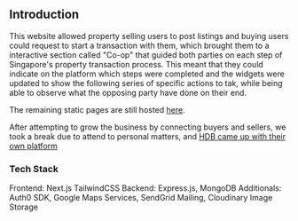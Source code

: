 ## Introduction
This website allowed property selling users to post listings and buying users could request to start a transaction with them, which brought them to a interactive section called "Co-op" that guided both parties on each step of Singapore's property transaction process. 
This meant that they could indicate on the platform which steps were completed and the widgets were updated to show the following series of specific actions to tak, while being able to observe what the opposing party have done on their end.

The remaining static pages are still hosted [here](https://hauseasy.vercel.app).

After attempting to grow the business by connecting buyers and sellers, we took a break due to attend to personal matters, and [HDB came up with their own platform](https://homes.hdb.gov.sg/home/landing)

### Tech Stack
Frontend: Next.js TailwindCSS
Backend: Express.js, MongoDB
Additionals: Auth0 SDK, Google Maps Services, SendGrid Mailing, Cloudinary Image Storage
